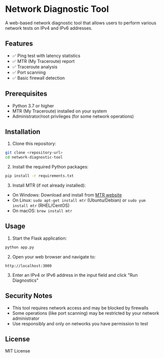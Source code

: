 # Network Diagnostic Tool

A web-based network diagnostic tool that allows users to perform various network tests on IPv4 and IPv6 addresses.

## Features

- ✅ Ping test with latency statistics
- ✅ MTR (My Traceroute) report
- ✅ Traceroute analysis
- ✅ Port scanning
- ✅ Basic firewall detection

## Prerequisites

- Python 3.7 or higher
- MTR (My Traceroute) installed on your system
- Administrator/root privileges (for some network operations)

## Installation

1. Clone this repository:
```bash
git clone <repository-url>
cd network-diagnostic-tool
```

2. Install the required Python packages:
```bash
pip install -r requirements.txt
```

3. Install MTR (if not already installed):
- On Windows: Download and install from [MTR website](https://github.com/traviscross/mtr)
- On Linux: `sudo apt-get install mtr` (Ubuntu/Debian) or `sudo yum install mtr` (RHEL/CentOS)
- On macOS: `brew install mtr`

## Usage

1. Start the Flask application:
```bash
python app.py
```

2. Open your web browser and navigate to:
```
http://localhost:3000
```

3. Enter an IPv4 or IPv6 address in the input field and click "Run Diagnostics"

## Security Notes

- This tool requires network access and may be blocked by firewalls
- Some operations (like port scanning) may be restricted by your network administrator
- Use responsibly and only on networks you have permission to test

## License

MIT License 
